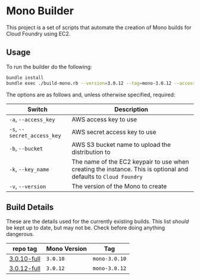 # Mono Builder

This project is a set of scripts that automate the creation of Mono builds for Cloud Foundry using EC2.

## Usage
To run the builder do the following:

```bash
bundle install
bundle exec ./build-mono.rb --version=3.0.12 --tag=mono-3.0.12 --access_key=$AWS_ACCESS_KEY --secret_access_key=$AWS_SECRET_KEY --bucket=ci-labs-buildpack-downloads --key_name=labs-commander
```

The options are as follows and, unless otherwise specified, required:

| Switch | Description
| ------ | -----------
| `-a`, `--access_key` | AWS access key to use
| `-s`, `--secret_access_key` | AWS secret access key to use
| `-b`, `--bucket` | AWS S3 bucket name to upload the distribution to
| `-k`, `--key_name` | The name of the EC2 keypair to use when creating the instance.  This is optional and defaults to `Cloud Foundry`
| `-v`, `--version` | The version of the Mono to create

## Build Details
These are the details used for the currently existing builds.  This list _should_ be kept up to date, but may not be.  Check before doing anything dangerous.

|repo tag                                                                                 | Mono Version | Tag
|-----------------------------------------------------------------------------------------| ------------ | --- 
|[3.0.10-full](https://github.com/cloudfoundry-community/builder-mono/tree/3.0.10-full)   | `3.0.10`     | `mono-3.0.10`
|[3.0.12-full](https://github.com/cloudfoundry-community/builder-mono/tree/3.0.12-full)   | `3.0.12`     | `mono-3.0.12`
